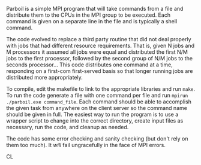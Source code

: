 Parboil is a simple MPI program that will take commands from a file and distribute them to the CPUs in the MPI group to be executed. Each command is given on a separate line in the file and is typically a shell command.

The code evolved to replace a third party routine that did not deal properly with jobs that had different resource requirements. That is, given N jobs and M processors it assumed all jobs were equal and distributed the first N/M jobs to the first processor, followed by the second group of N/M jobs to the seconds processor... This code distributes one command at a time, responding on a first-com first-served basis so that longer running jobs are distributed more appropriately.

To compile, edit the makefile to link to the appropriate libraries and run `make`. To run the code generate a file with one command per file and run `mpirun ./parboil.exe command_file`. Each command should be able to accomplish the given task from anywhere on the client server so the command name should be given in full. The easiest way to run the program is to use a wrapper script to change into the correct directory, create input files as necessary, run the code, and cleanup as needed.

The code has some error checking and sanity checking (but don't rely on them too much). It *will* fail ungracefully in the face of MPI errors.

CL